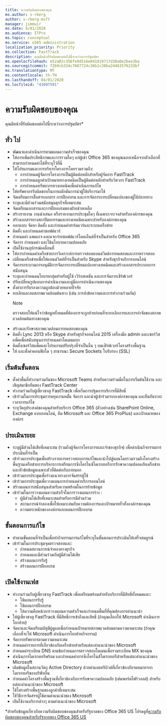 ```yaml
---
title: ความรับผิดชอบของคุณ
ms.author: v-rberg
author: v-rberg-msft
manager: jimmuir
ms.date: 4/01/2020
ms.audience: ITPro
ms.topic: conceptual
ms.service: o365-administration
localization_priority: Priority
ms.collection: FastTrack
description: คุณมีหน้าที่รับผิดชอบต่อไปนี้ระหว่างการปฐมบัตร
ms.openlocfilehash: e52a02c356fe9d516e041819717d38a0e2bee3ba
ms.sourcegitcommit: f2b9cb334c7687724c36b1c38ba24463576233bf
ms.translationtype: MT
ms.contentlocale: th-TH
ms.lasthandoff: 04/01/2020
ms.locfileid: "43097591"
---
```

# <a name="your-responsibilities"></a>ความรับผิดชอบของคุณ

คุณมีหน้าที่รับผิดชอบต่อไปนี้ระหว่างการปฐมบัตร\*
  
## <a name="general"></a>ทั่ว ไป

- พัฒนาและดําเนินการตามแผนความสําเร็จของคุณ
- ให้การเพิ่มประสิทธิภาพและการรวมใดๆ แก่ผู้เช่า Office 365 ของคุณนอกเหนือจากตัวเลือกที่สามารถกําหนดค่าได้ที่ระบุไว้ที่นี่  
- ให้โปรแกรมและการบริหารโครงการโดยรวมรวมถึง: 
  - การกําหนดผู้จัดการโครงการเป็นผู้ติดต่อหลักสําหรับผู้จัดการ FastTrack
  - การกําหนดลูกค้าเป้าหมายทางเทคนิคเป็นผู้ติดต่อหลักสําหรับวิศวกร FastTrack
  - การกําหนดทรัพยากรทางเทคนิคเพื่อดําเนินการแก้ไข 
- ให้ทรัพยากรรับผิดชอบในการผลักดันการนําผู้ใช้บริการมาใช้ 
- จัดเตรียมการสื่อสารเอกสาร การฝึกอบรม และการจัดการการเปลี่ยนแปลงของผู้ใช้ปลายทาง
- ระบุและมีส่วนร่วมสนับสนุนธุรกิจที่เหมาะสม  
- จัดเตรียมเอกสารและการฝึกอบรมของฝ่ายช่วยเหลือ  
- สร้างรายงาน งานนําเสนอ หรือรายงานการประชุมใดๆ ที่เฉพาะเจาะจงสําหรับองค์กรของคุณ 
- สร้างเอกสารทางสถาปัตยกรรมและทางเทคนิคเฉพาะสําหรับองค์กรของคุณ   
- ออกแบบ จัดหา ติดตั้ง และกําหนดค่าฮาร์ดแวร์และระบบเครือข่าย   
- ติดตั้ง และกําหนดค่าซอฟต์แวร์  
- กําหนดค่า แพคเกจ และแจกจ่ายซอฟต์แวร์ไคลเอ็นต์ที่จําเป็นสําหรับ Office 365  
- จัดการ กําหนดค่า และใช้นโยบายความปลอดภัย
- เปิดใช้งานอุปกรณ์เคลื่อนที่
- ให้การกําหนดค่าเครือข่ายการวิเคราะห์การตรวจสอบแบนด์วิดธ์การทดสอบและการตรวจสอบ 
- เปลี่ยนเครือข่ายเพื่อให้แบนด์วิดท์ที่จําเป็นสําหรับ Skype สําหรับธุรกิจบริการออนไลน์ 
- จัดการกระบวนการอนุมัติการจัดการการเปลี่ยนแปลงทางเทคนิคและสร้างเอกสารประกอบการสนับสนุน  
- ระบุและกําหนดนโยบายกลุ่มสําหรับผู้ใช้ เวิร์กสเตชัน และการจัดการเซิร์ฟเวอร์ 
- ปรับเปลี่ยนรูปแบบการดําเนินงานและคู่มือการดําเนินงานของคุณ 
- ตั้งค่าการรับรองความถูกต้องด้วยหลายปัจจัย  
- ยกเลิกและลบสภาพแวดล้อมต้นทาง (เช่น การส่งข้อความและการทํางานร่วมกัน) 
    > [!NOTE]
    > ตรวจสอบให้แน่ใจว่าข้อมูลทั้งหมดที่ต้องการจะถูกย้ายก่อนที่จะยกเลิกการและการกําจัดของสภาพแวดล้อมต้นทางของคุณ 
- สร้างและรักษาสภาพแวดล้อมการทดสอบของคุณ  
- ติดตั้ง Lync 2013 หรือ Skype สําหรับธุรกิจออนไลน์ 2015 เครื่องมือ admin และเซอร์วิสแพ็คเพื่อสนับสนุนการกําหนดค่าโดเมนแยก
- ติดตั้งเซอร์วิสแพ็คและโปรแกรมปรับปรุงที่จําเป็นอื่น ๆ บนเซิร์ฟเวอร์โครงสร้างพื้นฐาน 
- ให้ และตั้งค่าคอนฟิกใด ๆ สาธารณะ Secure Sockets ใบรับรอง (SSL) 
    
## <a name="initiate-phase"></a>เริ่มต้นขั้นตอน

- ตั้งค่าพื้นที่ทํางานร่วมกันของ Microsoft Teams สําหรับความร่วมมือในการเริ่มต้นใช้งาน และเชิญสมาชิกทีมของ FastTrack Center   
- ทํางานร่วมกับผู้เชี่ยวชาญ FastTrack เพื่อเริ่มการปฐมการบริการที่มีสิทธิ์    
- เข้าร่วมในการประชุมการหยุดงานหมั้น จัดการ และนําผู้เข้าร่วมจากองค์กรของคุณ และยืนยันระยะเวลาการแก้ไข   
- ระบุวัตถุประสงค์ของคุณสําหรับบริการ Office 365 (ตัวอย่างเช่น SharePoint Online, Exchange แบบออนไลน์, ทีม Microsoft และ Office 365 ProPlus) และเป้าหมายขององค์กร
    
## <a name="assess-phase"></a>ประเมินระยะ

- ระบุผู้มีส่วนได้เสียที่เหมาะสม (รวมถึงผู้จัดการโครงการและเจ้าของธุรกิจ) เพื่อดําเนินกิจกรรมการประเมินที่จําเป็น    
- เข้าร่วมการประชุมเพื่อสร้างรายการตรวจสอบการแก้ไขและนําไปสู่แผนโดยรวมรวมถึงโครงสร้างพื้นฐานเครือข่ายการบริหารการเตรียมการซิงโครไนซ์ไดเรกทอรีการรักษาความปลอดภัยเครือข่ายและหัวข้อข้อมูลเฉพาะตัวที่ติดต่อกับภายนอก   
- เข้าร่วมการประชุมเพื่อร่างแนวทางการจัดสรรผู้ใช้  
- เข้าร่วมการประชุมเพื่อวางแผนการกําหนดค่าบริการออนไลน์    
- สร้างแผนการสนับสนุนสําหรับความพร้อมในการย้ายข้อมูล 
- เข้าร่วมในการวางแผนความสําเร็จในการวางแผนการร่าง :   
  - ผู้มีส่วนได้เสียที่เหมาะสมสําหรับการมีส่วนร่วม  
  - สถานการณ์จําลองเพื่อให้เหมาะสมกับความต้องการและเป้าหมายทั่วทั้งองค์กรของคุณ
  - ความตระหนักขององค์กรและแผนการฝึกอบรม
    
## <a name="remediate-phase"></a>ขั้นตอนการแก้ไข

- ทําตามขั้นตอนที่จําเป็นเพื่อทํากิจกรรมการแก้ไขที่ระบุในขั้นตอนการประเมินให้เสร็จสมบูรณ์ 
- เข้าร่วมในการประชุมจุดตรวจสอบและ: 
  - กําหนดสถานการณ์จําลองทางธุรกิจ   
  - กําหนดและมีส่วนร่วมกับผู้มีส่วนได้เสีย
  - สร้างแผนการรับรู้ 
  - สร้างแผนการฝึกอบรม
    
## <a name="enable-phase"></a>เปิดใช้งานเฟส

- ทํางานร่วมกับผู้เชี่ยวชาญ FastTrack เพื่อเตรียมพร้อมสําหรับบริการที่มีสิทธิ์ทั้งหมดและ:  
  - ใช้แผนการรับรู้  
  - ใช้แผนการฝึกอบรม 
  - ให้ความคืบหน้าการวางแผนความสําเร็จและกําหนดพื้นที่ที่คุณต้องการคําแนะนํา
- ให้ผู้เชี่ยวชาญ FastTrack ที่มีสิทธิ์การเข้าถึงและสิทธิ์ (ถ้าคุณเลือกให้ Microsoft ดําเนินการโยกย้าย)  
- จัดหาและจัดเตรียมบัญชีผู้ดูแลเพื่อกําหนดเป้าหมายสภาพแวดล้อมตามความเหมาะสม (ถ้าคุณเลือกที่จะให้ Microsoft ดําเนินการโยกย้ายกิจกรรม)   
- จัดการทรัพยากรตามความเหมาะสม   
- กําหนดค่ารายการที่เกี่ยวข้องกับเครือข่ายสําหรับแต่ละคําแนะนําของ Microsoft  
- กําหนดค่าระเบียน DNS ตามข้อกําหนดการตรวจสอบโดเมนเพื่อรวมระเบียน MX ของคุณ   
- ดําเนินการไดเรกทอรีพร้อม และกําหนดค่าการซิงโครไนส์ไดเรกทอรีสําหรับแต่ละคําแนะนําของ Microsoft
- เติมข้อมูลในสถานวัตถุ Active Directory ด้วยค่าแอตทริบิวต์ที่เกี่ยวข้องกับจดหมายจากไดเรกทอรีของบริษัทอื่น   
- กําหนดค่าโครงสร้างพื้นฐานที่เกี่ยวข้องกับการรักษาความปลอดภัย (เช่นพอร์ตไฟร์วอลล์) สําหรับแต่ละคําแนะนําของ Microsoft
- ใช้โครงสร้างพื้นฐานของลูกค้าที่เหมาะสม  
- ใช้วิธีการจัดสรรผู้ใช้ตามคําแนะนําของ Microsoft  
- เปิดใช้งานบริการต่างๆ ตามคําแนะนําของ Microsoft  
    
\*สําหรับข้อมูลเกี่ยวกับความรับผิดชอบของคุณสําหรับรัฐบาลของ Office 365 US โปรดดูที่[ความรับผิดชอบของคุณสําหรับรัฐบาลของ Office 365 US](US-Gov-appendix-your-responsibilities.md)
  
